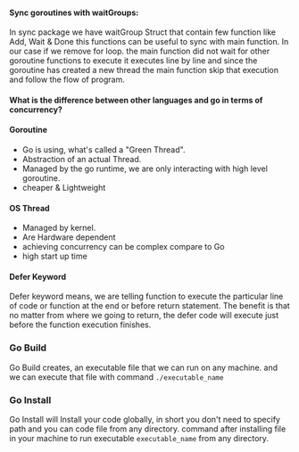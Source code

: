 #### Sync goroutines with waitGroups:

In sync package we have waitGroup Struct that contain few function like Add, Wait & Done this functions can be useful to sync with main function. In our case if we remove for loop. the main function did not wait for other goroutine functions to execute it executes line by line and since the goroutine has created a new thread the main function skip that execution and follow the flow of program.

#### What is the difference between other languages and go in terms of concurrency?

#### Goroutine

- Go is using, what's called a "Green Thread".
- Abstraction of an actual Thread.
- Managed by the go runtime, we are only interacting with high level goroutine.
- cheaper & Lightweight

#### OS Thread

- Managed by kernel.
- Are Hardware dependent
- achieving concurrency can be complex compare to Go
- high start up time

#### Defer Keyword

Defer keyword means, we are telling function to execute the particular line of code or function at the end or before return statement.
The benefit is that no matter from where we going to return, the defer code will execute just before the function execution finishes.

### Go Build

Go Build creates, an executable file that we can run on any machine.
and we can execute that file with command `./executable_name`

### Go Install

Go Install will Install your code globally, in short you don't need to specify path and you can code file from any directory.
command after installing file in your machine to run executable `executable_name` from any directory.
